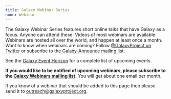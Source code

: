 ```yaml
---
title: Galaxy Webinar Series
noun: Webinar
---
```


The Galaxy Webinar Series features short online talks that have Galaxy as a focus.  Anyone can attend these.  Videos of most webinars are available. Webinars are hosted all over the world, and happen at least once a month. Want to know when webinars are coming?  Follow [@GalaxyProject on  Twitter](https://twitter.com/galaxyproject) or subscribe to the [Galaxy-Announce mailing list](/mailing-lists/).

See the [Galaxy Event Horizon](/events/) for a complete list of upcoming events.

**If you would like to be notified of upcoming webinars, please subscribe to the [Galaxy Webinars mailing list](https://lists.galaxyproject.org/lists/webinars.lists.galaxyproject.org/).** You will get about one email per month.

If you know of a webinar that should be added to this page then please send it to outreach@galaxyproject.org.

<div class='center'>
</div>
